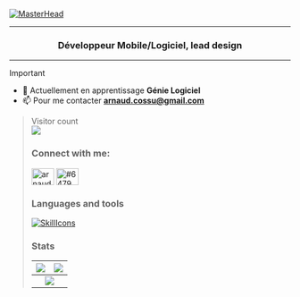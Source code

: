 [![MasterHead](https://i.ibb.co/KxZQV73/banner.png)](https://arnaudcs.io) 
<hr/>
<h3 align="center">Développeur Mobile/Logiciel, lead design</h3>
<hr/>

>[!IMPORTANT]
>
>- 🌱 Actuellement en apprentissage **Génie Logiciel**
>- 📫 Pour me contacter **arnaud.cossu@gmail.com**

><p align="left"> 
>  Visitor count<br>
>  <img src="https://profile-counter.glitch.me/arnaudcs/count.svg" />
></p>
><h3 align="left">Connect with me:</h3>
><p align="left">
><a href="https://linkedin.com/in/arnaud cossu" target="blank"><img align="center" src="https://raw.githubusercontent.com/rahuldkjain/github-profile-readme-generator/master/src/images/icons/Social/linked-in-alt.svg" alt="arnaud cossu" height="30" width="40" /></a>
><a href="https://discord.gg/#6479" target="blank"><img align="center" src="https://raw.githubusercontent.com/rahuldkjain/github-profile-readme-generator/master/src/images/icons/Social/discord.svg" alt="#6479" height="30" width="40" /></a>
></p>
>
><h3 align="left">Languages and tools</h3>
>
>[![SkillIcons](https://skillicons.dev/icons?i=arduino,eclipse,androidstudio,angular,bootstrap,c,cpp,css,express,firebase,git,html,dart,java,js,materialui,mysql,linux,mongodb,react,nodejs,php,vue,vite,py,spring,figma,sass,flutter,gcp,symfony&perline=12)](https://skillicons.dev)
>
><h3 align="left">Stats</h3>
><table>
><thead>
>  <tr>
>    <th><img src="https://github-readme-stats-git-masterrstaa-rickstaa.vercel.app/api?username=arnaudcs&theme=dark&hide_border=true&include_all_commits=true&count_private=true" align="center" /></th>
>    <th><img src="https://github-readme-streak-stats.herokuapp.com/?user=arnaudcs&theme=dark&hide_border=true" align="center" /></th>
>  </tr>
></thead>
><tbody>
>  <tr>
>   <td colspan="2" align="center"><img src="https://github-readme-stats-git-masterrstaa-rickstaa.vercel.app/api/top-langs/?username=arnaudcs&theme=dark&hide_border=true&include_all_commits=true&count_private=true&layout=compact" align="center" /></td>
> </tr>
></tbody>
></table>
